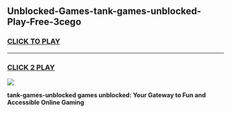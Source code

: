 
## Unblocked-Games-tank-games-unblocked-Play-Free-3cego
<h3>
<a href="https://premium76.site?title=tank-games-unblocked&ref=20A">CLICK TO PLAY</a></h3>
<hr>

<h3>
<a href="https://premium76.site?title=tank-games-unblocked&ref=20A">CLICK 2 PLAY</a>
  
</h3>

<a href="https://premium76.site?title=tank-games-unblocked&ref=20A"><img src="https://clearcache.store/games.png"></a>


**tank-games-unblocked games unblocked: Your Gateway to Fun and Accessible Online Gaming**
